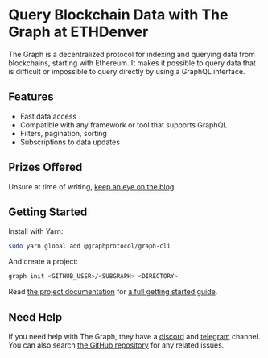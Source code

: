 # Query Blockchain Data with The Graph at ETHDenver

The Graph is a decentralized protocol for indexing and querying data from blockchains, starting with Ethereum. It makes it possible to query data that is difficult or impossible to query directly by using a GraphQL interface.

## Features

- Fast data access
- Compatible with any framework or tool that supports GraphQL
- Filters, pagination, sorting
- Subscriptions to data updates

## Prizes Offered

Unsure at time of writing, [keep an eye on the blog](https://medium.com/graphprotocol).

## Getting Started

Install with Yarn:

```bash
sudo yarn global add @graphprotocol/graph-cli
```

And create a project:

```bash
graph init <GITHUB_USER>/<SUBGRAPH> <DIRECTORY>
```

Read [the project documentation](https://thegraph.com/docs/define-a-subgraph#install-the-graph-cli) for [a full getting started guide](https://thegraph.com/docs/define-a-subgraph).

## Need Help

If you need help with The Graph, they have a [discord](https://discord.gg/vtvv7FP) and [telegram](http://t.me/graphprotocol) channel. You can also search [the GitHub repository](https://github.com/graphprotocol/graph-cli) for any related issues.
